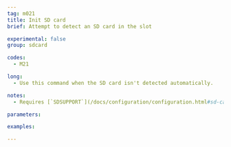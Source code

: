 ```yaml
---
tag: m021
title: Init SD card
brief: Attempt to detect an SD card in the slot

experimental: false
group: sdcard

codes:
  - M21

long:
  - Use this command when the SD card isn't detected automatically.

notes:
  - Requires [`SDSUPPORT`](/docs/configuration/configuration.html#sd-card-slot)

parameters:

examples:

---
```


